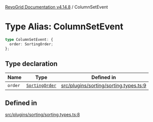 [RevoGrid Documentation v4.14.8](README.md) / ColumnSetEvent

# Type Alias: ColumnSetEvent

```ts
type ColumnSetEvent: {
  order: SortingOrder;
};
```

## Type declaration

| Name | Type | Defined in |
| ------ | ------ | ------ |
| `order` | [`SortingOrder`](TypeAlias.SortingOrder.md) | [src/plugins/sorting/sorting.types.ts:9](https://github.com/revolist/revogrid/blob/e548e2f67dd1ccbf7f1e03dfbe23431ad8065184/src/plugins/sorting/sorting.types.ts#L9) |

## Defined in

[src/plugins/sorting/sorting.types.ts:8](https://github.com/revolist/revogrid/blob/e548e2f67dd1ccbf7f1e03dfbe23431ad8065184/src/plugins/sorting/sorting.types.ts#L8)
